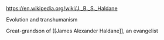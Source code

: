 https://en.wikipedia.org/wiki/J._B._S._Haldane

Evolution and transhumanism

Great-grandson of [[James Alexander Haldane]], an evangelist
